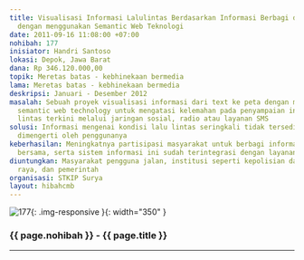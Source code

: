 ```yaml
---
title: Visualisasi Informasi Lalulintas Berdasarkan Informasi Berbagi dari Masyarakat
  dengan menggunakan Semantic Web Teknologi
date: 2011-09-16 11:08:00 +07:00
nohibah: 177
inisiator: Handri Santoso
lokasi: Depok, Jawa Barat
dana: Rp 346.120.000,00
topik: Meretas batas - kebhinekaan bermedia
lama: Meretas batas - kebhinekaan bermedia
deskripsi: Januari - Desember 2012
masalah: Sebuah proyek visualisasi informasi dari text ke peta dengan menggunakan
  semantic web technology untuk mengatasi kelemahan pada penyampaian informasi lalu
  lintas terkini melalui jaringan sosial, radio atau layanan SMS
solusi: Informasi mengenai kondisi lalu lintas seringkali tidak tersedia atau tidak
  dimengerti oleh penggunanya
keberhasilan: Meningkatnya partisipasi masyarakat untuk berbagi informasi bagi kepentingan
  bersama, serta sistem informasi ini sudah terintegrasi dengan layanan darurat
diuntungkan: Masyarakat pengguna jalan, institusi seperti kepolisian dan dinas jalan
  raya, dan pemerintah
organisasi: STKIP Surya
layout: hibahcmb
---
```


![177](/static/img/hibahcmb/177.png){: .img-responsive }{: width="350" }

### {{ page.nohibah }} - {{ page.title }}

---
